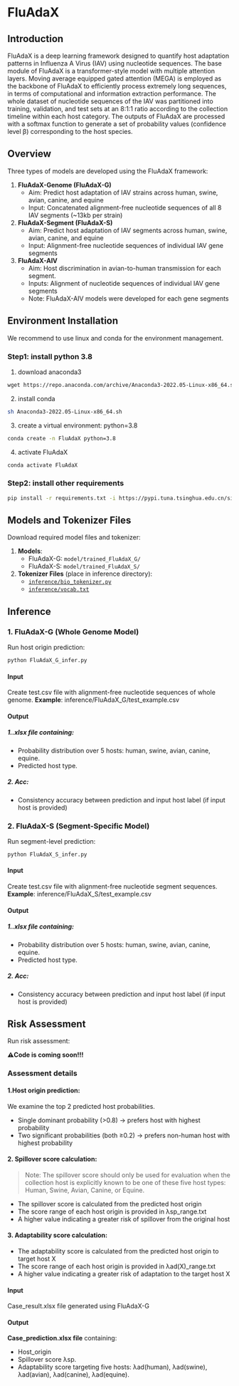 # FluAdaX
## Introduction
FluAdaX is a deep learning framework designed to quantify host adaptation patterns in Influenza A Virus (IAV) using nucleotide sequences. The base module of FluAdaX is a transformer-style model with multiple attention layers. Moving average equipped gated attention (MEGA) is employed as the backbone of FluAdaX to efficiently process extremely long sequences, in terms of computational and information extraction performance. The whole dataset of nucleotide sequences of the IAV was partitioned into training, validation, and test sets at an 8:1:1 ratio according to the collection timeline within each host category. The outputs of FluAdaX are processed with a softmax function to generate a set of probability values (confidence level β) corresponding to the host species. 
## Overview
Three types of models are developed using the FluAdaX framework:
1. **FluAdaX-Genome (FluAdaX-G)**
   - Aim: Predict host adaptation of IAV strains across human, swine, avian, canine, and equine 
   - Input: Concatenated alignment-free nucleotide sequences of all 8 IAV segments (~13kb per strain)
2. **FluAdaX-Segment (FluAdaX-S)**
   - Aim: Predict host adaptation of IAV segments across human, swine, avian, canine, and equine
   - Input: Alignment-free nucleotide sequences of individual IAV gene segments
3. **FluAdaX-AIV**
   - Aim: Host discrimination in avian-to-human transmission for each segment.
   - Inputs: Alignment of nucleotide sequences of individual IAV gene segments
   - Note: FluAdaX-AIV models were developed for each gene segments
## Environment Installation
We recommend to use linux and conda for the environment management.

### Step1: install python 3.8
1) download anaconda3
```bash
wget https://repo.anaconda.com/archive/Anaconda3-2022.05-Linux-x86_64.sh
```
2) install conda
```bash
sh Anaconda3-2022.05-Linux-x86_64.sh
```
3) create a virtual environment: python=3.8
```bash
conda create -n FluAdaX python=3.8
```
4) activate FluAdaX
```bash
conda activate FluAdaX
```
### Step2: install other requirements
```bash
pip install -r requirements.txt -i https://pypi.tuna.tsinghua.edu.cn/simple
```

## Models and Tokenizer Files
Download required model files and tokenizer:
1. **Models**:
   - FluAdaX-G: `model/trained_FluAdaX_G/`
   - FluAdaX-S: `model/trained_FluAdaX_S/`
2. **Tokenizer Files** (place in inference directory):
   - [`inference/bio_tokenizer.py`](path/to/inference/bio_tokenizer.py)
   - [`inference/vocab.txt`](path/to/inference/vocab.txt)

## Inference
### 1. FluAdaX-G (Whole Genome Model)
Run host origin prediction:
```bash
python FluAdaX_G_infer.py
```
#### Input
Create test.csv file with alignment-free nucleotide sequences of whole genome. 
**Example**: inference/FluAdaX_G/test_example.csv
#### Output
##### 1.**.xlsx file** containing:
   - Probability distribution over 5 hosts: human, swine, avian, canine, equine.
   - Predicted host type.
##### 2. **Acc**: 
   - Consistency accuracy between prediction and input host label (if input host is provided)

### 2. FluAdaX-S (Segment-Specific Model)
Run segment-level prediction:
```bash
python FluAdaX_S_infer.py
```
#### Input
Create test.csv file with alignment-free nucleotide segment sequences. 
**Example**: inference/FluAdaX_S/test_example.csv
#### Output
##### 1.**.xlsx file** containing:
   - Probability distribution over 5 hosts: human, swine, avian, canine, equine.
   - Predicted host type.
##### 2. **Acc**: 
   - Consistency accuracy between prediction and input host label (if input host is provided)

## Risk Assessment

Run risk assessment:

**⚠️Code is coming soon!!!**

### Assessment details
#### 1.Host origin prediction:
We examine the top 2 predicted host probabilities.
- Single dominant probability (>0.8) → prefers host with highest probability 
- Two significant probabilities (both ≥0.2) → prefers non-human host with highest probability

#### 2. Spillover score calculation:
>Note: The spillover score should only be used for evaluation when the collection host is  explicitly known to be one of these five host types: Human, Swine, Avian, Canine, or Equine.
- The spillover score is calculated from the predicted host origin
- The score range of each host origin is provided in λsp_range.txt
- A higher value indicating a greater risk of spillover from the original host

#### 3. Adaptability score calculation:
- The adaptability score is calculated from the predicted host origin to target host X
- The score range of each host origin is provided in λad(X)_range.txt
- A higher value indicating a greater risk of adaptation to the target host X

####  Input
Case_result.xlsx file generated using FluAdaX-G

####  Output
**Case_prediction.xlsx file** containing:
- Host_origin
- Spillover score λsp.
- Adaptability score targeting five hosts: λad(human), λad(swine), λad(avian), λad(canine), λad(equine).
